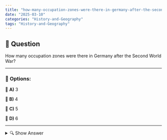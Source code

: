 ```yaml
---
title: "how-many-occupation-zones-were-there-in-germany-after-the-second-world-war"
date: "2025-03-10"
categories: "History-and-Geography"
tags: "History-and-Geography"
---
```


## 📌 **Question**

How many occupation zones were there in Germany after the Second World War?



---

### 📝 **Options:**

🔘 **A)** 3

🔘 **B)** 4

🔘 **C)** 5

🔘 **D)** 6

---

<details>
  <summary>🔍 Show Answer</summary>

  <p>
💡  <b>Correct Answer:</b>  b
  </p>
  <p>
    📖<b>Explanation:</b>
    After the end of the Second World War in 1945, Germany was divided into occupation zones by the victorious powers. The main Allies – the United States, Great Britain, France and the Soviet Union – each took control of different parts of the country. This division served the administration, demilitarization and demilitarization of Germany as well as preparation for possible reunification. A total of four occupation zones were created, which later became the basis for the formation of the Federal Republic of Germany and the German Democratic Republic.
  </p>
</details>
